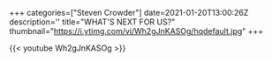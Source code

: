 +++
categories=["Steven Crowder"]
date=2021-01-20T13:00:26Z
description=''
title="WHAT'S NEXT FOR US?"
thumbnail="https://i.ytimg.com/vi/Wh2gJnKASOg/hqdefault.jpg"
+++

{{< youtube Wh2gJnKASOg >}}
